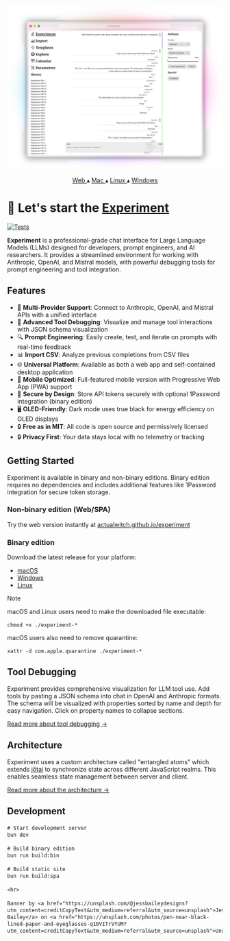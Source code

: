 <a href="https://actualwitch.github.io/experiment/">
  <picture>
    <source media="(prefers-color-scheme: dark)" srcset=".github/screenshots/browser-dark.png">
    <img alt="Experiment screenshot" src=".github/screenshots/browser-light.png">
  </picture>
</a>

<p align="center">
  <a href="https://actualwitch.github.io/experiment/">
    Web
  </a>
  ▴
  <a href="https://github.com/actualwitch/experiment/releases/latest">
    Mac
  </a>
  ▴
  <a href="https://github.com/actualwitch/experiment/releases/latest">
    Linux
  </a>
  ▴
  <a href="https://github.com/actualwitch/experiment/releases/latest">
    Windows
  </a>
</p>

# 🔬 Let's start the <ins>Experiment</ins>

[![Tests](https://github.com/actualwitch/experiment/actions/workflows/test.yml/badge.svg)](https://github.com/actualwitch/experiment/actions/workflows/test.yml)

**Experiment** is a professional-grade chat interface for Large Language Models (LLMs) designed for developers, prompt engineers, and AI researchers. It provides a streamlined environment for working with Anthropic, OpenAI, and Mistral models, with powerful debugging tools for prompt engineering and tool integration.

## Features

- 💬 **Multi-Provider Support**: Connect to Anthropic, OpenAI, and Mistral APIs with a unified interface
- 🧰 **Advanced Tool Debugging**: Visualize and manage tool interactions with JSON schema visualization
- 🔍 **Prompt Engineering**: Easily create, test, and iterate on prompts with real-time feedback
- 📊 **Import CSV**: Analyze previous completions from CSV files
- 🌐 **Universal Platform**: Available as both a web app and self-contained desktop application
- 📱 **Mobile Optimized**: Full-featured mobile version with Progressive Web App (PWA) support
- 🔐 **Secure by Design**: Store API tokens securely with optional 1Password integration (binary edition)
- 🖥️ **OLED-Friendly**: Dark mode uses true black for energy efficiency on OLED displays
- 🔒 **Free as in MIT**: All code is open source and permissively licensed
- 🔒 **Privacy First**: Your data stays local with no telemetry or tracking

## Getting Started

Experiment is available in binary and non-binary editions. Binary edition requires no dependencies and includes additional features like 1Password integration for secure token storage.

### Non-binary edition (Web/SPA)

Try the web version instantly at [actualwitch.github.io/experiment](https://actualwitch.github.io/experiment/)

### Binary edition

Download the latest release for your platform:

- [macOS](https://github.com/actualwitch/experiment/releases/latest)
- [Windows](https://github.com/actualwitch/experiment/releases/latest)
- [Linux](https://github.com/actualwitch/experiment/releases/latest)

> [!NOTE]
> macOS and Linux users need to make the downloaded file executable:
> ```shell
> chmod +x ./experiment-*
> ```
> macOS users also need to remove quarantine:
> ```shell
> xattr -d com.apple.quarantine ./experiment-*
> ```

## Tool Debugging

Experiment provides comprehensive visualization for LLM tool use. Add tools by pasting a JSON schema into chat in OpenAI and Anthropic formats. The schema will be visualized with properties sorted by name and depth for easy navigation. Click on property names to collapse sections.

<a href="docs/tool-debugging.md">Read more about tool debugging →</a>

## Architecture

Experiment uses a custom architecture called "entangled atoms" which extends [jōtai](https://jotai.org/) to synchronize state across different JavaScript realms. This enables seamless state management between server and client.

<a href="docs/architecture.md">Read more about the architecture →</a>

## Development

```shell
# Start development server
bun dev

# Build binary edition
bun run build:bin

# Build static site
bun run build:spa

<hr>

Banner by <a href="https://unsplash.com/@jessbaileydesigns?utm_content=creditCopyText&utm_medium=referral&utm_source=unsplash">Jess Bailey</a> on <a href="https://unsplash.com/photos/pen-near-black-lined-paper-and-eyeglasses-q10VITrVYUM?utm_content=creditCopyText&utm_medium=referral&utm_source=unsplash">Unsplash</a>